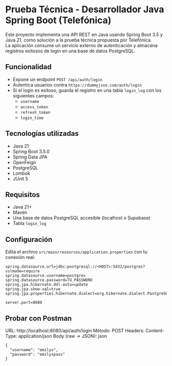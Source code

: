 # Prueba Técnica - Desarrollador Java Spring Boot (Telefónica)

Este proyecto implementa una API REST en Java usando Spring Boot 3.5 y Java 21, como solución a la prueba técnica propuesta por Telefónica.  
La aplicación consume un servicio externo de autenticación y almacena registros exitosos de login en una base de datos PostgreSQL.

## Funcionalidad

- Expone un endpoint `POST /api/auth/login`
- Autentica usuarios contra `https://dummyjson.com/auth/login`
- Si el login es exitoso, guarda el registro en una tabla `login_log` con los siguientes campos:
  - `username`
  - `access_token`
  - `refresh_token`
  - `login_time`

## Tecnologías utilizadas

- Java 21
- Spring Boot 3.5.0
- Spring Data JPA
- OpenFeign
- PostgreSQL
- Lombok
- JUnit 5

## Requisitos

- Java 21+
- Maven
- Una base de datos PostgreSQL accesible (localhost o Supabase)
- Tabla `login_log`

## Configuración

Edita el archivo `src/main/resources/application.properties` con tu conexión real:

```properties
spring.datasource.url=jdbc:postgresql://<HOST>:5432/postgres?sslmode=require
spring.datasource.username=postgres
spring.datasource.password=TU_PASSWORD
spring.jpa.hibernate.ddl-auto=update
spring.jpa.show-sql=true
spring.jpa.properties.hibernate.dialect=org.hibernate.dialect.PostgreSQLDialect

server.port=8080
```

## Probar con Postman
URL: http://localhost:8080/api/auth/login
Método: POST
Headers: Content-Type: application/json
Body (raw → JSON):
json
```
{
  "username": "emilys",
  "password": "emilyspass"
}
